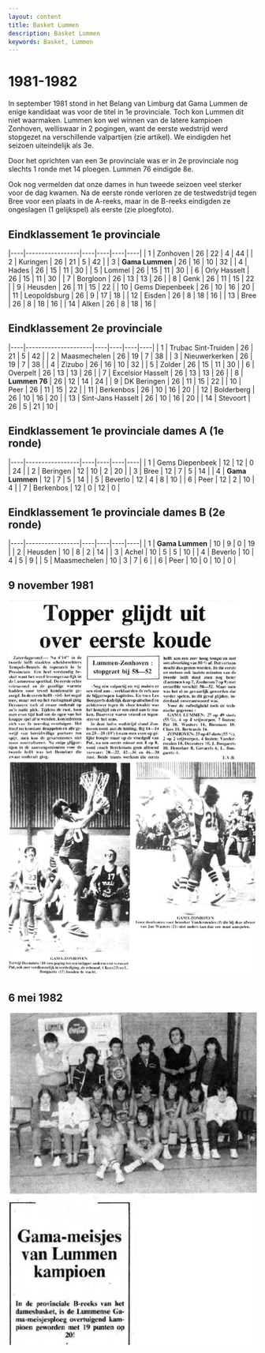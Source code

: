 ```yaml
---
layout: content
title: Basket Lummen
description: Basket Lummen
keywords: Basket, Lummen
---
```


# 1981-1982

In september 1981 stond in het Belang van Limburg dat Gama Lummen de enige kandidaat was voor de titel in 1e provinciale. Toch kon Lummen dit niet waarmaken. Lummen kon wel winnen van de latere kampioen Zonhoven, welliswaar in 2 pogingen, want de eerste wedstrijd werd stopgezet na verschillende valpartijen (zie artikel). We eindigden het seizoen uiteindelijk als 3e.

Door het oprichten van een 3e provinciale was er in 2e provinciale nog slechts 1 ronde met 14 ploegen. Lummen 76 eindigde 8e.

Ook nog vermelden dat onze dames in hun tweede seizoen veel sterker voor de dag kwamen. Na de eerste ronde verloren ze de testwedstrijd tegen Bree voor een plaats in de A-reeks, maar in de B-reeks eindigden ze ongeslagen (1 gelijkspel) als eerste (zie ploegfoto).

## Eindklassement 1e provinciale

|----|-----------------|----|----|----|----|
| 1  | Zonhoven        | 26 | 22 | 4  | 44 |
| 2  | Kuringen        | 26 | 21 | 5  | 42 |
| 3  | **Gama Lummen** | 26 | 16 | 10 | 32 |
| 4  | Hades           | 26 | 15 | 11 | 30 |
| 5  | Lommel          | 26 | 15 | 11 | 30 |
| 6  | Orly Hasselt    | 26 | 15 | 11 | 30 |
| 7  | Borgloon        | 26 | 13 | 13 | 26 |
| 8  | Genk            | 26 | 11 | 15 | 22 |
| 9  | Heusden         | 26 | 11 | 15 | 22 |
| 10 | Gems Diepenbeek | 26 | 10 | 16 | 20 |
| 11 | Leopoldsburg    | 26 | 9  | 17 | 18 |
| 12 | Eisden          | 26 | 8  | 18 | 16 |
| 13 | Bree            | 26 | 8  | 18 | 16 |
| 14 | Alken           | 26 | 8  | 18 | 16 |

## Eindklassement 2e provinciale

|----|---------------------|----|----|----|----|
| 1  | Trubac Sint-Truiden | 26 | 21 | 5  | 42 |
| 2  | Maasmechelen        | 26 | 19 | 7  | 38 |
| 3  | Nieuwerkerken       | 26 | 19 | 7  | 38 |
| 4  | Zizubo              | 26 | 16 | 10 | 32 |
| 5  | Zolder              | 26 | 15 | 11 | 30 |
| 6  | Overpelt            | 26 | 13 | 13 | 26 |
| 7  | Excelsior Hasselt   | 26 | 13 | 13 | 26 |
| 8  | **Lummen 76**       | 26 | 12 | 14 | 24 |
| 9  | DK Beringen         | 26 | 11 | 15 | 22 |
| 10 | Peer                | 26 | 11 | 15 | 22 |
| 11 | Berkenbos           | 26 | 10 | 16 | 20 |
| 12 | Bolderberg          | 26 | 10 | 16 | 20 |
| 13 | Sint-Jans Hasselt   | 26 | 10 | 16 | 20 |
| 14 | Stevoort            | 26 | 5  | 21 | 10 |

## Eindklassement 1e provinciale dames A (1e ronde)

|----|-----------------|----|----|----|----|
| 1  | Gems Diepenbeek | 12 | 12 | 0  | 24 |
| 2  | Beringen        | 12 | 10 | 2  | 20 |
| 3  | Bree            | 12 | 7  | 5  | 14 |
| 4  | **Gama Lummen** | 12 | 7  | 5  | 14 |
| 5  | Beverlo         | 12 | 4  | 8  | 10 |
| 6  | Peer            | 12 | 2  | 10 | 4  |
| 7  | Berkenbos       | 12 | 0  | 12 | 0  |

## Eindklassement 1e provinciale dames B (2e ronde) 

|----|-----------------|----|----|----|----|
| 1  | **Gama Lummen** | 10 | 9  | 0  | 19 |
| 2  | Heusden         | 10 | 8  | 2  | 14 |
| 3  | Achel           | 10 | 5  | 5  | 10 |
| 4  | Beverlo         | 10 | 4  | 5  | 9  |
| 5  | Maasmechelen    | 10 | 3  | 7  | 6  |
| 6  | Peer            | 10 | 0  | 10 | 0 |

## 9 november 1981

![19811109](/club/geschiedenis/1981-1982/19811109.gif)

## 6 mei 1982

![19820506](/club/geschiedenis/1981-1982/19820506.gif)